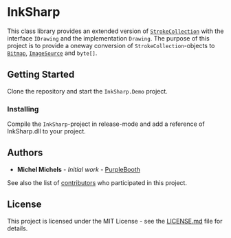 # InkSharp

This class library provides an extended version of [`StrokeCollection`](https://docs.microsoft.com/en-us/dotnet/api/system.windows.ink.strokecollection?view=netframework-4.7.2) with the interface `IDrawing` and the implementation `Drawing`.
The purpose of this project is to provide a oneway conversion of `StrokeCollection`-objects to [`Bitmap`](https://docs.microsoft.com/en-us/dotnet/api/system.drawing.bitmap?view=netframework-4.7.2), [`ImageSource`](https://docs.microsoft.com/en-us/dotnet/api/system.windows.media.imagesource?view=netframework-4.7.2) and `byte[]`.

## Getting Started

Clone the repository and start the `InkSharp.Demo` project.

### Installing

Compile the `InkSharp`-project in release-mode and add a reference of InkSharp.dll to your project.

## Authors

* **Michel Michels** - *Initial work* - [PurpleBooth](https://github.com/MichelMichels)

See also the list of [contributors](https://github.com/MichelMichels/InkSharp/contributors) who participated in this project.

## License

This project is licensed under the MIT License - see the [LICENSE.md](LICENSE.md) file for details.